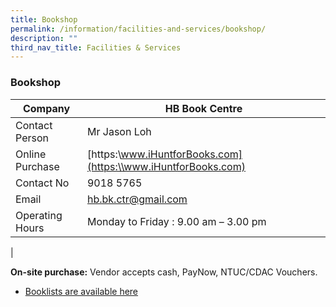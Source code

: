 ```yaml
---
title: Bookshop
permalink: /information/facilities-and-services/bookshop/
description: ""
third_nav_title: Facilities & Services
---
```

### **Bookshop**

| Company | HB Book Centre |
|---|---|
| Contact Person | Mr Jason Loh |
| Online Purchase  |  [https:\\www.iHuntforBooks.com](https:\\www.iHuntforBooks.com) |
| Contact No | 9018 5765 |
| Email | [hb.bk.ctr@gmail.com](mailto:hb.bk.ctr@gmail.com) |
| Operating Hours | Monday to Friday : 9.00 am – 3.00 pm |
|

**On-site purchase:** Vendor accepts cash, PayNow, NTUC/CDAC Vouchers.

* [Booklists are available here](https://resources/book-list/)